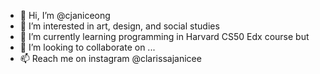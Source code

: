 - 👋 Hi, I’m @cjaniceong
- 👀 I’m interested in art, design, and social studies
- 🌱 I’m currently learning programming in Harvard CS50 Edx course but
- 💞️ I’m looking to collaborate on ...
- 📫 Reach me on instagram @clarissajanicee

<!---
cjaniceong/cjaniceong is a ✨ special ✨ repository because its `README.md` (this file) appears on your GitHub profile.
You can click the Preview link to take a look at your changes.
--->
